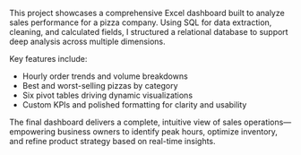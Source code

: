 This project showcases a comprehensive Excel dashboard built to analyze sales performance for a pizza company. Using SQL for data extraction, cleaning, and calculated fields, I structured a relational database to support deep analysis across multiple dimensions.

Key features include:
- Hourly order trends and volume breakdowns
- Best and worst-selling pizzas by category
- Six pivot tables driving dynamic visualizations
- Custom KPIs and polished formatting for clarity and usability

The final dashboard delivers a complete, intuitive view of sales operations—empowering business owners to identify peak hours, optimize inventory, and refine product strategy based on real-time insights.


